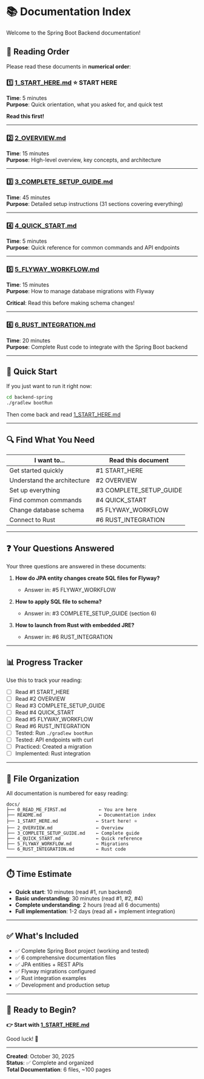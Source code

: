 # 📚 Documentation Index

Welcome to the Spring Boot Backend documentation!

## 🎯 Reading Order

Please read these documents in **numerical order**:

### 1️⃣ [1_START_HERE.md](1_START_HERE.md) ⭐ START HERE
**Time**: 5 minutes  
**Purpose**: Quick orientation, what you asked for, and quick test

**Read this first!**

---

### 2️⃣ [2_OVERVIEW.md](2_OVERVIEW.md)
**Time**: 15 minutes  
**Purpose**: High-level overview, key concepts, and architecture

---

### 3️⃣ [3_COMPLETE_SETUP_GUIDE.md](3_COMPLETE_SETUP_GUIDE.md)
**Time**: 45 minutes  
**Purpose**: Detailed setup instructions (31 sections covering everything)

---

### 4️⃣ [4_QUICK_START.md](4_QUICK_START.md)
**Time**: 5 minutes  
**Purpose**: Quick reference for common commands and API endpoints

---

### 5️⃣ [5_FLYWAY_WORKFLOW.md](5_FLYWAY_WORKFLOW.md)
**Time**: 15 minutes  
**Purpose**: How to manage database migrations with Flyway

**Critical**: Read this before making schema changes!

---

### 6️⃣ [6_RUST_INTEGRATION.md](6_RUST_INTEGRATION.md)
**Time**: 20 minutes  
**Purpose**: Complete Rust code to integrate with the Spring Boot backend

---

## 🚀 Quick Start

If you just want to run it right now:

```bash
cd backend-spring
./gradlew bootRun
```

Then come back and read [1_START_HERE.md](1_START_HERE.md)

---

## 🔍 Find What You Need

| I want to... | Read this document |
|--------------|-------------------|
| Get started quickly | #1 START_HERE |
| Understand the architecture | #2 OVERVIEW |
| Set up everything | #3 COMPLETE_SETUP_GUIDE |
| Find common commands | #4 QUICK_START |
| Change database schema | #5 FLYWAY_WORKFLOW |
| Connect to Rust | #6 RUST_INTEGRATION |

---

## ❓ Your Questions Answered

Your three questions are answered in these documents:

1. **How do JPA entity changes create SQL files for Flyway?**
   - Answer in: #5 FLYWAY_WORKFLOW

2. **How to apply SQL file to schema?**
   - Answer in: #3 COMPLETE_SETUP_GUIDE (section 6)

3. **How to launch from Rust with embedded JRE?**
   - Answer in: #6 RUST_INTEGRATION

---

## 📊 Progress Tracker

Use this to track your reading:

- [ ] Read #1 START_HERE
- [ ] Read #2 OVERVIEW
- [ ] Read #3 COMPLETE_SETUP_GUIDE
- [ ] Read #4 QUICK_START
- [ ] Read #5 FLYWAY_WORKFLOW
- [ ] Read #6 RUST_INTEGRATION
- [ ] Tested: Run `./gradlew bootRun`
- [ ] Tested: API endpoints with curl
- [ ] Practiced: Created a migration
- [ ] Implemented: Rust integration

---

## 📁 File Organization

All documentation is numbered for easy reading:

```
docs/
├── 0_READ_ME_FIRST.md            ← You are here
├── README.md                     ← Documentation index
├── 1_START_HERE.md              ← Start here! ⭐
├── 2_OVERVIEW.md                ← Overview
├── 3_COMPLETE_SETUP_GUIDE.md    ← Complete guide
├── 4_QUICK_START.md             ← Quick reference
├── 5_FLYWAY_WORKFLOW.md         ← Migrations
└── 6_RUST_INTEGRATION.md        ← Rust code
```

---

## ⏱️ Time Estimate

- **Quick start**: 10 minutes (read #1, run backend)
- **Basic understanding**: 30 minutes (read #1, #2, #4)
- **Complete understanding**: 2 hours (read all 6 documents)
- **Full implementation**: 1-2 days (read all + implement integration)

---

## ✅ What's Included

- ✅ Complete Spring Boot project (working and tested)
- ✅ 6 comprehensive documentation files
- ✅ JPA entities + REST APIs
- ✅ Flyway migrations configured
- ✅ Rust integration examples
- ✅ Development and production setup

---

## 🎉 Ready to Begin?

**👉 Start with [1_START_HERE.md](1_START_HERE.md)**

Good luck! 🚀

---

**Created**: October 30, 2025  
**Status**: ✅ Complete and organized  
**Total Documentation**: 6 files, ~100 pages

